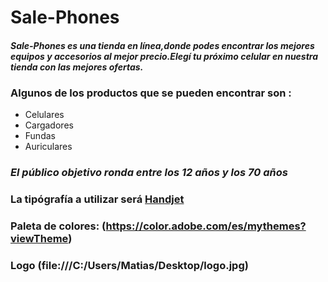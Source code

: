 # **Sale-Phones**
#### ***Sale-Phones es una tienda en línea,donde podes encontrar los mejores equipos y accesorios al mejor precio.Elegí tu próximo celular en nuestra tienda con las mejores ofertas.***

### Algunos de los productos que se pueden encontrar son :
- Celulares
- Cargadores
- Fundas
- Auriculares

### *El público objetivo ronda entre los 12 años y los 70 años*

### La tipógrafía a utilizar será [Handjet](https://fonts.google.com/specimen/Handjet)

### Paleta de colores: (https://color.adobe.com/es/mythemes?viewTheme)

### Logo (file:///C:/Users/Matias/Desktop/logo.jpg)
 
